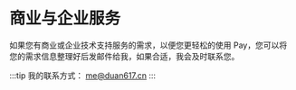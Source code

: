 # 商业与企业服务

如果您有商业或企业技术支持服务的需求，以便您更轻松的使用 Pay，您可以将您的需求信息整理好后发邮件给我，如果合适，我会及时联系您。

:::tip
我的联系方式： me@duan617.cn
:::
